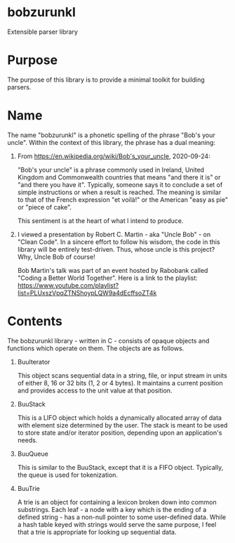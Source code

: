 bobzurunkl
==========
Extensible parser library


Purpose
=======

The purpose of this library is to provide a minimal toolkit for building
parsers.


Name
====

The name "bobzurunkl" is a phonetic spelling of the phrase "Bob's your uncle".
Within the context of this library, the phrase has a dual meaning:

  1)  From <https://en.wikipedia.org/wiki/Bob's_your_uncle>, 2020-09-24:

      "Bob's your uncle" is a phrase commonly used in Ireland, United Kingdom
      and Commonwealth countries that means "and there it is" or "and there
      you have it". Typically, someone says it to conclude a set of simple
      instructions or when a result is reached. The meaning is similar to that
      of the French expression "et voilà!" or the American "easy as pie" or
      "piece of cake".

      This sentiment is at the heart of what I intend to produce.

  2)  I viewed a presentation by Robert C. Martin - aka "Uncle Bob" - on
      "Clean Code". In a sincere effort to follow his wisdom, the code in this
      library will be entirely test-driven. Thus, whose uncle is this project?
      Why, Uncle Bob of course!

      Bob Martin's talk was part of an event hosted by Rabobank called
      "Coding a Better World Together". Here is a link to the playlist:
      https://www.youtube.com/playlist?list=PLUxszVpqZTNShoypLQW9a4dEcffsoZT4k


Contents
========

The bobzurunkl library - written in C - consists of opaque objects and
functions which operate on them. The objects are as follows.

  1)  BuuIterator

      This object scans sequential data in a string, file, or input stream
      in units of either 8, 16 or 32 bits (1, 2 or 4 bytes). It maintains a
      current position and provides access to the unit value at that position.

  2)  BuuStack

      This is a LIFO object which holds a dynamically allocated array of data
      with element size determined by the user. The stack is meant to be used
      to store state and/or iterator position, depending upon an application's
      needs.

  3)  BuuQueue

      This is similar to the BuuStack, except that it is a FIFO object.
      Typically, the queue is used for tokenization.

  4)  BuuTrie

      A trie is an object for containing a lexicon broken down into common
      substrings. Each leaf - a node with a key which is the ending of a
      defined string - has a non-null pointer to some user-defined data. While
      a hash table keyed with strings would serve the same purpose, I feel
      that a trie is appropriate for looking up sequential data.

